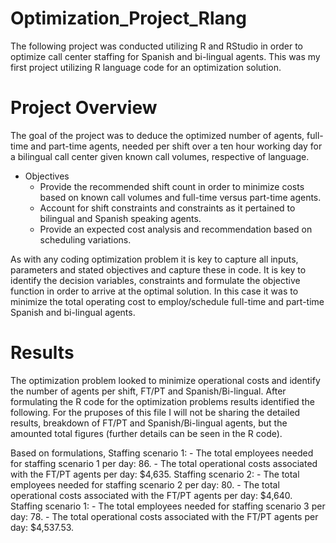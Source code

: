 # Optimization_Project_Rlang
The following project was conducted utilizing R and RStudio in order to optimize call center staffing for Spanish and bi-lingual agents. This was my first project utilizing R language code for an optimization solution.

# Project Overview
The goal of the project was to deduce the optimized number of agents, full-time and part-time agents, needed per shift over a ten hour working day for a bilingual call center given known call volumes, respective of language.
  - Objectives
      - Provide the recommended shift count in order to minimize costs based on known call volumes and full-time versus part-time agents.
      - Account for shift constraints and constraints as it pertained to bilingual and Spanish speaking agents.
      - Provide an expected cost analysis and recommendation based on scheduling variations.

As with any coding optimization problem it is key to capture all inputs, parameters and stated objectives and capture these in code. It is key to identify the decision variables, constraints and formulate the objective function in order to arrive at the optimal solution. In this case it was to minimize the total operating cost to employ/schedule full-time and part-time Spanish and bi-lingual agents.

# Results
The optimization problem looked to minimize operational costs and identify the number of agents per shift, FT/PT and Spanish/Bi-lingual. After formulating the R code for the optimization problems results identified the following. For the pruposes of this file I will not be sharing the detailed results, breakdown of FT/PT and Spanish/Bi-lingual agents, but the amounted total figures (further details can be seen in the R code).

Based on formulations,
Staffing scenario 1:
    - The total employees needed for staffing scenario 1 per day: 86.
    - The total operational costs associated with the FT/PT agents per day: $4,635.
Staffing scenario 2:
    - The total employees needed for staffing scenario 2 per day: 80.
    - The total operational costs associated with the FT/PT agents per day: $4,640.
Staffing scenario 1:
    - The total employees needed for staffing scenario 3 per day: 78.
    - The total operational costs associated with the FT/PT agents per day: $4,537.53.


    

